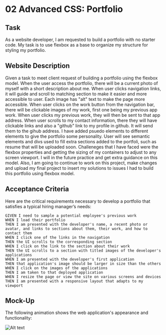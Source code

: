 # 02 Advanced CSS: Portfolio

## Task
As a website developer,
I am requested to build a portfolio with no starter code. My task is to use flexbox as a base to organize my structure for styling my portfolio.




## Website Description

Given a task to meet client request of building a portfolio using the flexbox model.
When the user access the  portfolio, there will be a current photo of myself with a short description about me.
When user clicks navigation links, it will guide and scroll to matching section to make it easier and more accessible to user.
Each image has "alt" text to make the page more accessible.
When user clicks on  the work button from the navigation bar, 
there will be clickable images of my work, first one being my previous app work. 
When user clicks my previous work, they will then be sent to that app address. 
When user scrolls to my contact information, there they will have clickable links and also
a "github" link to my profile in github. It will send them to the gihub address.
I have added psuedo elements to different elements to give the portfolio some personality.
User will see semantic elements and divs used to fill extra sections added to the portfoli, such as resume that will be uploaded soon. Challeneges that I have faced were the flexbox properties and getting the sizing of my containers to adjust to any screen viewport. I will in the future practice and get extra guidance on this model. Also, I am going to continue to work on this project, make changes and upload my final project to insert my solutions to issues I had to build this portfolio using flexbox model.



## Acceptance Criteria

Here are the critical requirements necessary to develop a portfolio that satisfies a typical hiring manager’s needs:

```
GIVEN I need to sample a potential employee's previous work
WHEN I load their portfolio
THEN I am presented with the developer's name, a recent photo or avatar, and links to sections about them, their work, and how to contact them
WHEN I click one of the links in the navigation
THEN the UI scrolls to the corresponding section
WHEN I click on the link to the section about their work
THEN the UI scrolls to a section with titled images of the developer's applications
WHEN I am presented with the developer's first application
THEN that application's image should be larger in size than the others
WHEN I click on the images of the applications
THEN I am taken to that deployed application
WHEN I resize the page or view the site on various screens and devices
THEN I am presented with a responsive layout that adapts to my viewport
```


## Mock-Up

The following animation shows the web application's appearance and functionality:


![Alt text](02-advanced-css-homework-demo.gif)

